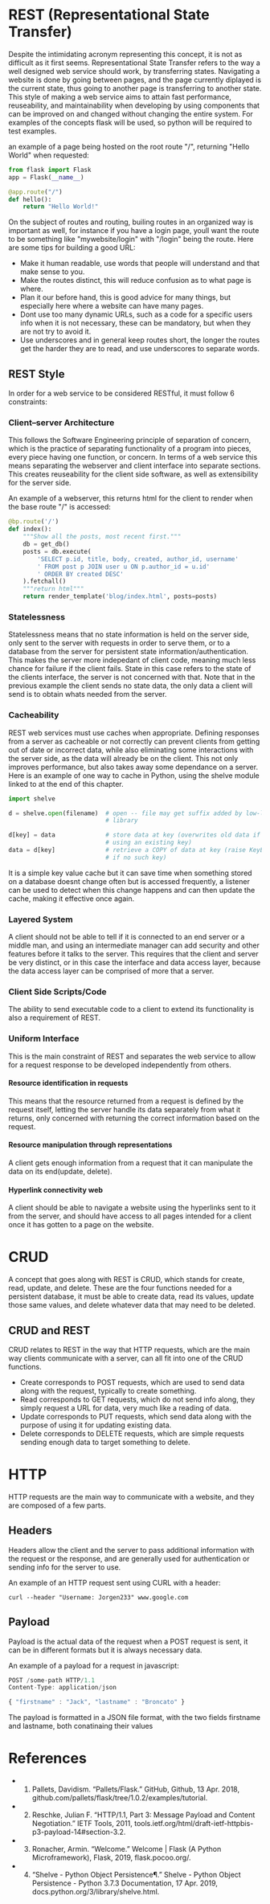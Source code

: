 # REST (Representational State Transfer)
Despite the intimidating acronym representing this concept, it is not as difficult as it first seems. Representational State Transfer refers to the way a well designed web service should work, by transferring states. Navigating a website is done by going between pages, and the page currently diplayed is the current state, thus going to another page is transferring to another state. This style of making a web service aims to attain fast performance, reuseability, and maintainability when developing by using components that can be improved on and changed without changing the entire system. For examples of the concepts flask will be used, so python will be required to test examples.

an example of a page being hosted on the root route "/", returning "Hello World" when requested:

```python
from flask import Flask
app = Flask(__name__)

@app.route("/")
def hello():
    return "Hello World!"
```

On the subject of routes and routing, builing routes in an organized way is important as well, for instance if you have a login page, youll want the route to be something like "mywebsite/login" with "/login" being the route. Here are some tips for building a good URL:

- Make it human readable, use words that people will understand and that make sense to you.
- Make the routes distinct, this will reduce confusion as to what page is where.
- Plan it our before hand, this is good advice for many things, but especially here where a website can have many pages.
- Dont use too many dynamic URLs, such as a code for a specific users info when it is not necessary, these can be mandatory, but when they are not try to avoid it.
- Use underscores and in general keep routes short, the longer the routes get the harder they are to read, and use underscores to separate words.

## REST Style
In order for a web service to be considered RESTful, it must follow 6 constraints:

### Client–server Architecture
This follows the Software Engineering principle of separation of concern, which is the practice of separating functionality of a program into pieces, every piece having one function, or concern. In terms of a web service this means separating the webserver and client interface into separate sections. This creates reuseability for the client side software, as well as extensibility for the server side. 

An example of a webserver, this returns html for the client to render when the base route "/" is accessed:

```python
@bp.route('/')
def index():
    """Show all the posts, most recent first."""
    db = get_db()
    posts = db.execute(
        'SELECT p.id, title, body, created, author_id, username'
        ' FROM post p JOIN user u ON p.author_id = u.id'
        ' ORDER BY created DESC'
    ).fetchall()
    """return html"""
    return render_template('blog/index.html', posts=posts)
```

### Statelessness
Statelessness means that no state information is held on the server side, only sent to the server with requests in order to serve them, or to a database from the server for persistent state information/authentication. This makes the server more indepedant of client code, meaning much less chance for failure if the client fails. State in this case refers to the state of the clients interface, the server is not concerned with that. Note that in the previous example the client sends no state data, the only data a client will send is to obtain whats needed from the server.

### Cacheability
REST web services must use caches when appropriate. Defining responses from a server as cacheable or not correctly can prevent clients from getting out of date or incorrect data, while also eliminating some interactions with the server side, as the data will already be on the client. This not only improves performance, but also takes away some dependance on a server. Here is an example of one way to cache in Python, using the shelve module linked to at the end of this chapter.

```python
import shelve

d = shelve.open(filename)  # open -- file may get suffix added by low-level
                           # library

d[key] = data              # store data at key (overwrites old data if
                           # using an existing key)
data = d[key]              # retrieve a COPY of data at key (raise KeyError
                           # if no such key)
```

It is a simple key value cache but it can save time when something stored on a database doesnt change often but is accessed frequently, a listener can be used to detect when this change happens and can then update the cache, making it effective once again.

### Layered System
A client should not be able to tell if it is connected to an end server or a middle man, and using an intermediate manager can add security and other features before it talks to the server. This requires that the client and server be very distinct, or in this case the interface and data access layer, because the data access layer can be comprised of more that a server.

### Client Side Scripts/Code
The ability to send executable code to a client to extend its functionality is also a requirement of REST.

### Uniform Interface
This is the main constraint of REST and separates the web service to allow for a request response to be developed independently from others.

#### Resource identification in requests
This means that the resource returned from a request is defined by the request itself, letting the server handle its data separately from what it returns, only concerned with returning the correct information based on the request.

#### Resource manipulation through representations
A client gets enough information from a request that it can manipulate the data on its end(update, delete).

#### Hyperlink connectivity web
A client should be able to navigate a website using the hyperlinks sent to it from the server, and should have access to all pages intended for a client once it has gotten to a page on the website.

# CRUD
A concept that goes along with REST is CRUD, which stands for create, read, update, and delete. These are the four functions needed for a persistent database, it must be able to create data, read its values, update those same values, and delete whatever data that may need to be deleted.

## CRUD and REST
CRUD relates to REST in the way that HTTP requests, which are the main way clients communicate with a server, can all fit into one of the CRUD functions.

- Create corresponds to POST requests, which are used to send data along with the request, typically to create something.
- Read corresponds to GET requests, which do not send info along, they simply request a URL for data, very much like a reading of data.
- Update corresponds to PUT requests, which send data along with the purpose of using it for updating existing data.
- Delete corresponds to DELETE requests, which are simple requests sending enough data to target something to delete.

# HTTP
HTTP requests are the main way to communicate with a website, and they are composed of a few parts.

## Headers
Headers allow the client and the server to pass additional information with the request or the response, and are generally used for authentication or sending info for the server to use.

An example of an HTTP request sent using CURL with a header:
```
curl --header "Username: Jorgen233" www.google.com
```

## Payload
Payload is the actual data of the request when a POST request is sent, it can be in different formats but it is always necessary data.

An example of a payload for a request in javascript:

```javascript
POST /some-path HTTP/1.1
Content-Type: application/json

{ "firstname" : "Jack", "lastname" : "Broncato" }
```

The payload is formatted in a JSON file format, with the two fields firstname and lastname, both conatinaing their values

# References

- 1. Pallets, Davidism. “Pallets/Flask.” GitHub, Github, 13 Apr. 2018, github.com/pallets/flask/tree/1.0.2/examples/tutorial.
- 2. Reschke, Julian F. “HTTP/1.1, Part 3: Message Payload and Content Negotiation.” IETF Tools, 2011, tools.ietf.org/html/draft-ietf-httpbis-p3-payload-14#section-3.2.
- 3. Ronacher, Armin. “Welcome.” Welcome | Flask (A Python Microframework), Flask, 2019, flask.pocoo.org/.
- 4. “Shelve - Python Object Persistence¶.” Shelve - Python Object Persistence - Python 3.7.3 Documentation, 17 Apr. 2019, docs.python.org/3/library/shelve.html.
